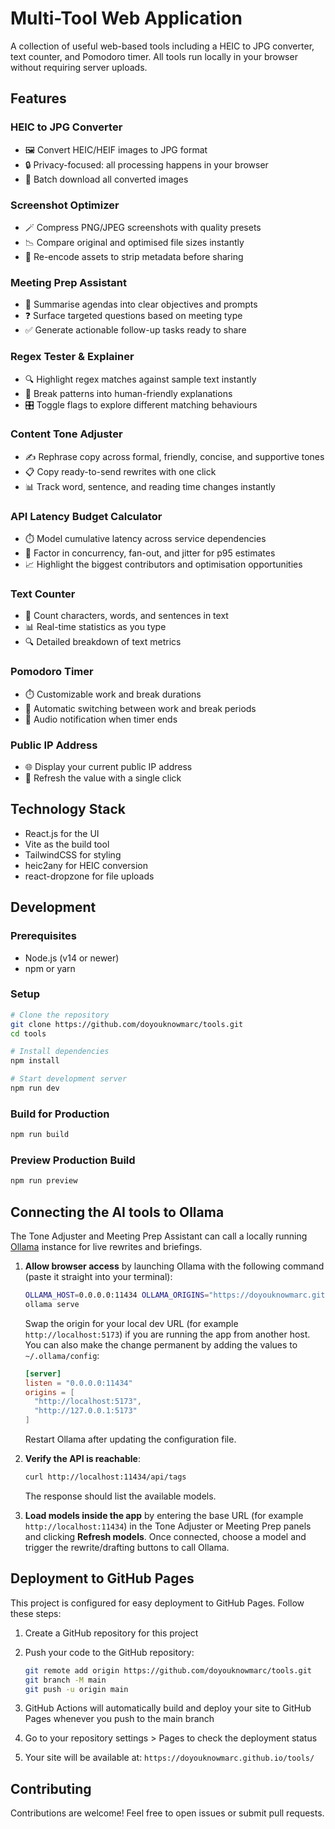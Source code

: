 # Multi-Tool Web Application

A collection of useful web-based tools including a HEIC to JPG converter, text counter, and Pomodoro timer. All tools run locally in your browser without requiring server uploads.

## Features

### HEIC to JPG Converter
- 🖼️ Convert HEIC/HEIF images to JPG format
- 🔒 Privacy-focused: all processing happens in your browser
- 💾 Batch download all converted images

### Screenshot Optimizer
- 🪄 Compress PNG/JPEG screenshots with quality presets
- 📉 Compare original and optimised file sizes instantly
- 🧼 Re-encode assets to strip metadata before sharing

### Meeting Prep Assistant
- 🧭 Summarise agendas into clear objectives and prompts
- ❓ Surface targeted questions based on meeting type
- ✅ Generate actionable follow-up tasks ready to share

### Regex Tester & Explainer
- 🔍 Highlight regex matches against sample text instantly
- 🧠 Break patterns into human-friendly explanations
- 🎛️ Toggle flags to explore different matching behaviours

### Content Tone Adjuster
- ✍️ Rephrase copy across formal, friendly, concise, and supportive tones
- 📋 Copy ready-to-send rewrites with one click
- 📊 Track word, sentence, and reading time changes instantly

### API Latency Budget Calculator
- ⏱️ Model cumulative latency across service dependencies
- 🧮 Factor in concurrency, fan-out, and jitter for p95 estimates
- 📈 Highlight the biggest contributors and optimisation opportunities

### Text Counter
- 📝 Count characters, words, and sentences in text
- 📊 Real-time statistics as you type
- 🔍 Detailed breakdown of text metrics

### Pomodoro Timer
- ⏱️ Customizable work and break durations
- 🔄 Automatic switching between work and break periods
- 🔔 Audio notification when timer ends

### Public IP Address
- 🌐 Display your current public IP address
- 🔄 Refresh the value with a single click

## Technology Stack

- React.js for the UI
- Vite as the build tool
- TailwindCSS for styling
- heic2any for HEIC conversion
- react-dropzone for file uploads

## Development

### Prerequisites

- Node.js (v14 or newer)
- npm or yarn

### Setup

```bash
# Clone the repository
git clone https://github.com/doyouknowmarc/tools.git
cd tools

# Install dependencies
npm install

# Start development server
npm run dev
```

### Build for Production

```bash
npm run build
```

### Preview Production Build

```bash
npm run preview
```

## Connecting the AI tools to Ollama

The Tone Adjuster and Meeting Prep Assistant can call a locally running [Ollama](https://ollama.ai) instance for live rewrites and briefings.

1. **Allow browser access** by launching Ollama with the following command (paste it straight into your terminal):

   ```bash
   OLLAMA_HOST=0.0.0.0:11434 OLLAMA_ORIGINS="https://doyouknowmarc.github.io"
   ollama serve
   ```

   Swap the origin for your local dev URL (for example `http://localhost:5173`) if you are running the app from another host. You can also make the change permanent by adding the values to `~/.ollama/config`:

   ```toml
   [server]
   listen = "0.0.0.0:11434"
   origins = [
     "http://localhost:5173",
     "http://127.0.0.1:5173"
   ]
   ```

   Restart Ollama after updating the configuration file.

3. **Verify the API is reachable**:

   ```bash
   curl http://localhost:11434/api/tags
   ```

   The response should list the available models.

4. **Load models inside the app** by entering the base URL (for example `http://localhost:11434`) in the Tone Adjuster or Meeting Prep panels and clicking **Refresh models**. Once connected, choose a model and trigger the rewrite/drafting buttons to call Ollama.

## Deployment to GitHub Pages

This project is configured for easy deployment to GitHub Pages. Follow these steps:

1. Create a GitHub repository for this project

2. Push your code to the GitHub repository:
   ```bash
   git remote add origin https://github.com/doyouknowmarc/tools.git
   git branch -M main
   git push -u origin main
   ```

3. GitHub Actions will automatically build and deploy your site to GitHub Pages whenever you push to the main branch

4. Go to your repository settings > Pages to check the deployment status

5. Your site will be available at: `https://doyouknowmarc.github.io/tools/`

## Contributing

Contributions are welcome! Feel free to open issues or submit pull requests.
